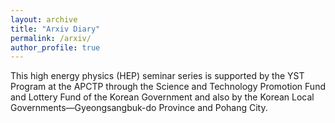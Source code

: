 ```yaml
---
layout: archive
title: "Arxiv Diary"
permalink: /arxiv/
author_profile: true
---
```


This high energy physics (HEP) seminar series is supported by the YST Program at the APCTP through the Science and Technology 
Promotion Fund and Lottery Fund of the Korean Government and also by the Korean Local 
Governments—Gyeongsangbuk-do Province and Pohang City. 
